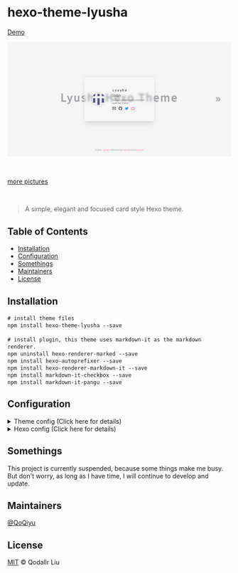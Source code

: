 # hexo-theme-lyusha

<a href="https://blog.qoqyir.com/hexo-theme-lyusha" target="_blank">Demo</a>

![index.png](./screenshot/index.png)

<br>

[more pictures](./screenshot/)

<br>

>A simple, elegant and focused card style Hexo theme.

## Table of Contents

  - [Installation](#installation)
  - [Configuration](#configuration)
  - [Somethings](#somethings)
  - [Maintainers](#maintainers)
  - [License](#license)

## Installation

```
# install theme files
npm install hexo-theme-lyusha --save

# install plugin, this theme uses markdown-it as the markdown renderer.
npm uninstall hexo-renderer-marked --save
npm install hexo-autoprefixer --save
npm install hexo-renderer-markdown-it --save
npm install markdown-it-checkbox --save
npm install markdown-it-pangu --save
```

## Configuration

<details>
<summary>
Theme config (Click here for details)
</summary>

```
# create a "_config.lyusha.yml" file in the root directory
# and add the following content to this file

# base
avatar: https://api.prodless.com/avatar.png
index_text: 'Lyusha Hexo Theme'
description: 'A simple, elegant and focused card style Hexo theme'
language: zh-CN
footer_author_link: https://github.com/Qyir/

# links
# https://simpleicons.org/
links:
  - name: email
    url: voyoaugi@gmail.com
  - name: github
    url: https://github.com/Qyir/
  - name: twitter
    url: https://twitter.com/QoQyir
  - name: bilibili
    url: https://space.bilibili.com/89553968
  # - name: instagram
  #   url:
  # - name: telegram
  #   url:
  # - name: zhihu
  #   url:
  # - name: sinaweibo
  #   url:
  ## other social links
  # - name:
  #   url:
  #   icon:

# about the "latest" mark
post_latest: true

# path of posts collection folder and posts list page
articles_folder: ''
```
</details>

<details>
<summary>
Hexo config (Click here for details)
</summary>

```
...
# add to hexo '_config.yml'

# Hexo-autoprefixer
autoprefixer:
  exclude:
    - '*.min.css'
  browsers:
    - 'last 2 versions'

# hexo-renderer-markdown-it
markdown:
  preset: 'default'
  render:
    html: true
    xhtmlOut: false
    langPrefix: 'language-'
    breaks: true
    linkify: true
    typographer: true
    quotes: '“”‘’'
  enable_rules:
  disable_rules:
  plugins:
    - markdown-it-abbr
    - markdown-it-cjk-breaks
    - markdown-it-container
    - markdown-it-deflist
    - markdown-it-emoji
    - markdown-it-footnote
    - markdown-it-ins
    - markdown-it-mark
    - markdown-it-sub
    - markdown-it-sup
    - markdown-it-pangu
    - name: 'markdown-it-checkbox'
      options:
        divWrap: true
        readonly: true # set the input to be readonly. this ensures that users cannot toggle the checkbox in the browser
  anchors:
    level: 1
    collisionSuffix: ''
    permalink: true
    permalinkClass: 'header-anchor'
    permalinkSide: 'left'
    permalinkSymbol: ''
    case: 1
    separator: '-'
```
</details>

## Somethings

This project is currently suspended, because some things make me busy. But don't worry, as long as I have time, I will continue to develop and update.

## Maintainers

[@QoQiyu]([https://github.com/Qyir](https://github.com/qoqiyu))

## License

[MIT](./LICENSE) © Qodallr Liu

